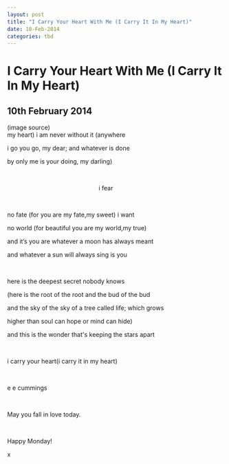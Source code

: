 ```yaml
---
layout: post
title: "I Carry Your Heart With Me (I Carry It In My Heart)"
date: 10-Feb-2014
categories: tbd
---
```


# I Carry Your Heart With Me (I Carry It In My Heart)

## 10th February 2014



<div <img class="photo-horiz" src="/images/2014/02/8c098e4d2d72d02ed9f1f4561494572c.jpg" />

<div <a href="http://distinguishedcompany.tumblr.com/post/25534326793">(image source)</a>

<div 

<div 

<div i carry your heart with me (i carry it in

my heart) i am never without it (anywhere

i go you go,  my dear; and whatever is done

by only me is your doing,   my darling)

<br />

                                                      i fear

<br />



no fate (for you are my fate,my sweet) i want

no world (for beautiful you are my world,my true)

and it’s you are whatever a moon has always meant

and whatever a sun will always sing is you

<br />



here is the deepest secret nobody knows

(here is the root of the root and the bud of the bud

and the sky of the sky of a tree called life; which grows

higher than soul can hope or mind can hide)

and this is the wonder that's keeping the stars apart

<br />



i carry your heart(i carry it in my heart)



<br />

e e cummings



<br />

May you fall in love today.

<br />



Happy Monday!

x
